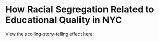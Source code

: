 # How Racial Segregation Related to Educational Quality in NYC

View the scolling-story-telling effect here:

